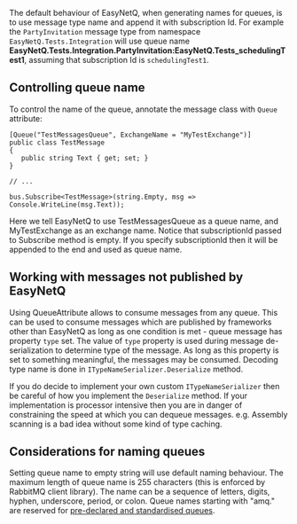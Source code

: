The default behaviour of EasyNetQ, when generating names for queues, is to use message type name and append it with subscription Id. For example the `PartyInvitation` message type from namespace `EasyNetQ.Tests.Integration` will use queue name **EasyNetQ.Tests.Integration.PartyInvitation:EasyNetQ.Tests_schedulingTest1**, assuming that subscription Id is `schedulingTest1`.

## Controlling queue name

To control the name of the queue, annotate the message class with `Queue` attribute:

	[Queue("TestMessagesQueue", ExchangeName = "MyTestExchange")]
    public class TestMessage
    {
	   public string Text { get; set; }
    }
	
	// ...
	
	bus.Subscribe<TestMessage>(string.Empty, msg => Console.WriteLine(msg.Text));

Here we tell EasyNetQ to use TestMessagesQueue as a queue name, and MyTestExchange as an exchange name. Notice that subscriptionId passed to Subscribe method is empty. If you specify subscriptionId then it will be appended to the end and used as queue name.

## Working with messages not published by EasyNetQ

Using QueueAttribute allows to consume messages from any queue. This can be used to consume messages which are published by frameworks other than EasyNetQ as long as one condition is met - queue message has property `type` set. The value of `type` property is used during message de-serialization to determine type of the message. As long as this property is set to something meaningful, the messages may be consumed. Decoding type name is done in `ITypeNameSerializer.Deserialize` method.

If you do decide to implement your own custom `ITypeNameSerializer` then be careful of how you implement the `Deserialize` method. If your implementation is processor intensive then you are in danger of constraining the speed at which you can dequeue messages. e.g. Assembly scanning is a bad idea without some kind of type caching.

## Considerations for naming queues

Setting queue name to empty string will use default naming behaviour. The maximum length of queue name is 255 characters (this is enforced by RabbitMQ client library). The name can be a sequence of letters, digits, hyphen, underscore, period, or colon. 
Queue names starting with "amq." are reserved for [pre-declared and standardised queues]("https://www.rabbitmq.com/amqp-0-9-1-reference.html#queue.declare.queue").
